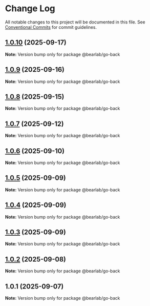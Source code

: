 # Change Log

All notable changes to this project will be documented in this file.
See [Conventional Commits](https://conventionalcommits.org) for commit guidelines.

## [1.0.10](https://github.com/hasanbala/bearlab-ui/compare/@bearlab/go-back@1.0.9...@bearlab/go-back@1.0.10) (2025-09-17)

**Note:** Version bump only for package @bearlab/go-back





## [1.0.9](https://github.com/hasanbala/ui-components/compare/@bearlab/go-back@1.0.8...@bearlab/go-back@1.0.9) (2025-09-16)

**Note:** Version bump only for package @bearlab/go-back





## [1.0.8](https://github.com/hasanbala/ui-components/compare/@bearlab/go-back@1.0.7...@bearlab/go-back@1.0.8) (2025-09-15)

**Note:** Version bump only for package @bearlab/go-back





## [1.0.7](https://github.com/hasanbala/ui-components/compare/@bearlab/go-back@1.0.6...@bearlab/go-back@1.0.7) (2025-09-12)

**Note:** Version bump only for package @bearlab/go-back





## [1.0.6](https://github.com/hasanbala/ui-components/compare/@bearlab/go-back@1.0.5...@bearlab/go-back@1.0.6) (2025-09-10)

**Note:** Version bump only for package @bearlab/go-back





## [1.0.5](https://github.com/hasanbala/ui-components/compare/@bearlab/go-back@1.0.4...@bearlab/go-back@1.0.5) (2025-09-09)

**Note:** Version bump only for package @bearlab/go-back





## [1.0.4](https://github.com/hasanbala/ui-components/compare/@bearlab/go-back@1.0.3...@bearlab/go-back@1.0.4) (2025-09-09)

**Note:** Version bump only for package @bearlab/go-back





## [1.0.3](https://github.com/hasanbala/ui-components/compare/@bearlab/go-back@1.0.2...@bearlab/go-back@1.0.3) (2025-09-09)

**Note:** Version bump only for package @bearlab/go-back





## [1.0.2](https://github.com/hasanbala/ui-components/compare/@bearlab/go-back@1.0.1...@bearlab/go-back@1.0.2) (2025-09-08)

**Note:** Version bump only for package @bearlab/go-back





## 1.0.1 (2025-09-07)

**Note:** Version bump only for package @bearlab/go-back
